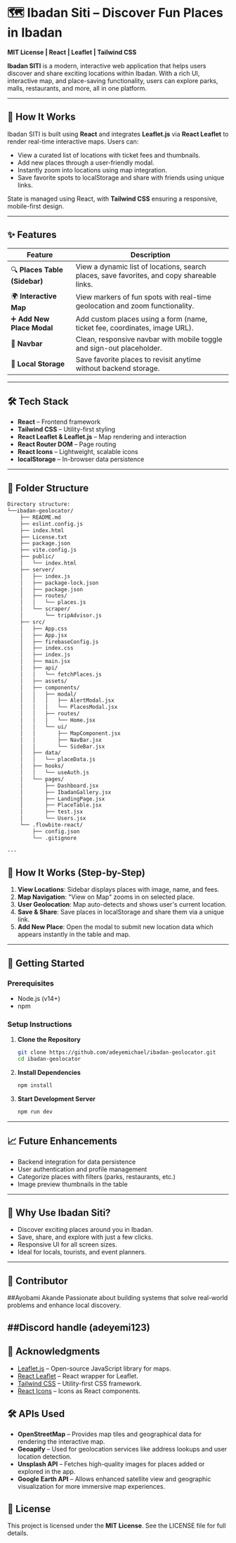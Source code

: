 # 🗺️ **Ibadan Siti – Discover Fun Places in Ibadan**  
**MIT License | React | Leaflet | Tailwind CSS**

**Ibadan SITI** is a modern, interactive web application that helps users discover and share exciting locations within Ibadan. With a rich UI, interactive map, and place-saving functionality, users can explore parks, malls, restaurants, and more, all in one platform.

---

## 🚀 **How It Works**

Ibadan SITI is built using **React** and integrates **Leaflet.js** via **React Leaflet** to render real-time interactive maps. Users can:

- View a curated list of locations with ticket fees and thumbnails.
- Add new places through a user-friendly modal.
- Instantly zoom into locations using map integration.
- Save favorite spots to localStorage and share with friends using unique links.

State is managed using React, with **Tailwind CSS** ensuring a responsive, mobile-first design.

---

## ✨ **Features**

| Feature | Description |
|--------|-------------|
| 🔍 **Places Table (Sidebar)** | View a dynamic list of locations, search places, save favorites, and copy shareable links. |
| 🌍 **Interactive Map** | View markers of fun spots with real-time geolocation and zoom functionality. |
| ➕ **Add New Place Modal** | Add custom places using a form (name, ticket fee, coordinates, image URL). |
| 🧭 **Navbar** | Clean, responsive navbar with mobile toggle and sign-out placeholder. |
| 💾 **Local Storage** | Save favorite places to revisit anytime without backend storage. |

---

## 🛠️ **Tech Stack**

- **React** – Frontend framework
- **Tailwind CSS** – Utility-first styling
- **React Leaflet & Leaflet.js** – Map rendering and interaction
- **React Router DOM** – Page routing
- **React Icons** – Lightweight, scalable icons
- **localStorage** – In-browser data persistence

---

## 📁 **Folder Structure**

```bash
Directory structure:
└──ibadan-geolocator/
    ├── README.md
    ├── eslint.config.js
    ├── index.html
    ├── License.txt
    ├── package.json
    ├── vite.config.js
    ├── public/
    │   └── index.html
    ├── server/
    │   ├── index.js
    │   ├── package-lock.json
    │   ├── package.json
    │   ├── routes/
    │   │   └── places.js
    │   └── scraper/
    │       └── tripAdvisor.js
    ├── src/
    │   ├── App.css
    │   ├── App.jsx
    │   ├── firebaseConfig.js
    │   ├── index.css
    │   ├── index.js
    │   ├── main.jsx
    │   ├── api/
    │   │   └── fetchPlaces.js
    │   ├── assets/
    │   ├── components/
    │   │   ├── modal/
    │   │   │   ├── AlertModal.jsx
    │   │   │   └── PlacesModal.jsx
    │   │   ├── routes/
    │   │   │   └── Home.jsx
    │   │   └── ui/
    │   │       ├── MapComponent.jsx
    │   │       ├── NavBar.jsx
    │   │       └── SideBar.jsx
    │   ├── data/
    │   │   └── placeData.js
    │   ├── hooks/
    │   │   └── useAuth.js
    │   └── pages/
    │       ├── Dashboard.jsx
    │       ├── IbadanGallery.jsx
    │       ├── LandingPage.jsx
    │       ├── PlaceTable.jsx
    │       ├── test.jsx
    │       └── Users.jsx
    └── .flowbite-react/
        ├── config.json
        └── .gitignore

---
```

## 🧪 **How It Works (Step-by-Step)**

1. **View Locations**: Sidebar displays places with image, name, and fees.
2. **Map Navigation**: "View on Map" zooms in on selected place.
3. **User Geolocation**: Map auto-detects and shows user's current location.
4. **Save & Share**: Save places in localStorage and share them via a unique link.
5. **Add New Place**: Open the modal to submit new location data which appears instantly in the table and map.

---

## 🏁 **Getting Started**

### Prerequisites

- Node.js (v14+)
- npm

### Setup Instructions

1. **Clone the Repository**
   ```bash
   git clone https://github.com/adeyemichael/ibadan-geolocator.git
   cd ibadan-geolocator
   ```

2. **Install Dependencies**
   ```bash
   npm install
   ```

3. **Start Development Server**
   ```bash
   npm run dev
   ```

---

## 📈 **Future Enhancements**

- Backend integration for data persistence
- User authentication and profile management
- Categorize places with filters (parks, restaurants, etc.)
- Image preview thumbnails in the table

---

## 🎨 **Why Use Ibadan Siti?**

- Discover exciting places around you in Ibadan.
- Save, share, and explore with just a few clicks.
- Responsive UI for all screen sizes.
- Ideal for locals, tourists, and event planners.

---

## 👤 **Contributor**

##Ayobami Akande
Passionate about building systems that solve real-world problems and enhance local discovery.

##Discord handle (adeyemi123) 
---------
## 🙌 **Acknowledgments**

- [Leaflet.js](https://leafletjs.com/) – Open-source JavaScript library for maps.
- [React Leaflet](https://react-leaflet.js.org/) – React wrapper for Leaflet.
- [Tailwind CSS](https://tailwindcss.com/) – Utility-first CSS framework.
- [React Icons](https://react-icons.github.io/react-icons/) – Icons as React components.
## 🛠️ APIs Used

- **OpenStreetMap** – Provides map tiles and geographical data for rendering the interactive map.
- **Geoapify** – Used for geolocation services like address lookups and user location detection.
- **Unsplash API** – Fetches high-quality images for places added or explored in the app.
- **Google Earth API** – Allows enhanced satellite view and geographic visualization for more immersive map experiences.

## 📄 **License**

This project is licensed under the **MIT License**. See the LICENSE file for full details.


